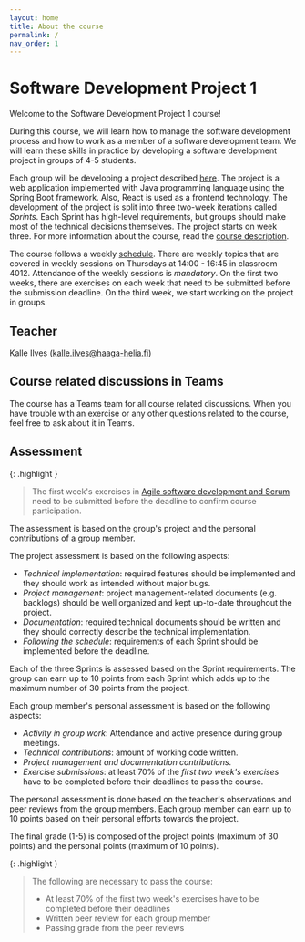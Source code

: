 ```yaml
---
layout: home
title: About the course
permalink: /
nav_order: 1
---
```


# Software Development Project 1

Welcome to the Software Development Project 1 course!

During this course, we will learn how to manage the software development process and how to work as a member of a software development team. We will learn these skills in practice by developing a software development project in groups of 4-5 students.

Each group will be developing a project described [here](/project-description). The project is a web application implemented with Java programming language using the Spring Boot framework. Also, React is used as a frontend technology. The development of the project is split into three two-week iterations called _Sprints_. Each Sprint has high-level requirements, but groups should make most of the technical decisions themselves. The project starts on week three. For more information about the course, read the [course description](https://opinto-opas.haaga-helia.fi/course_unit/SOF005AS3AE).

The course follows a weekly [schedule](/schedule). There are weekly topics that are covered in weekly sessions on Thursdays at 14:00 - 16:45 in classroom 4012. Attendance of the weekly sessions is _mandatory_. On the first two weeks, there are exercises on each week that need to be submitted before the submission deadline. On the third week, we start working on the project in groups.

## Teacher

Kalle Ilves (kalle.ilves@haaga-helia.fi)

## Course related discussions in Teams

The course has a Teams team for all course related discussions. When you have trouble with an exercise or any other questions related to the course, feel free to ask about it in Teams.

## Assessment

{: .highlight }

> The first week's exercises in [Agile software development and Scrum](/agile-software-development) need to be submitted before the deadline to confirm course participation.

The assessment is based on the group's project and the personal contributions of a group member.

The project assessment is based on the following aspects:

- _Technical implementation_: required features should be implemented and they should work as intended without major bugs.
- _Project management_: project management-related documents (e.g. backlogs) should be well organized and kept up-to-date throughout the project.
- _Documentation_: required technical documents should be written and they should correctly describe the technical implementation.
- _Following the schedule_: requirements of each Sprint should be implemented before the deadline.

Each of the three Sprints is assessed based on the Sprint requirements. The group can earn up to 10 points from each Sprint which adds up to the maximum number of 30 points from the project.

Each group member's personal assessment is based on the following aspects:

- _Activity in group work_: Attendance and active presence during group meetings.
- _Technical contributions_: amount of working code written.
- _Project management and documentation contributions_.
- _Exercise submissions_: at least 70% of the _first two week's exercises_ have to be completed before their deadlines to pass the course.

The personal assessment is done based on the teacher's observations and peer reviews from the group members. Each group member can earn up to 10 points based on their personal efforts towards the project.

The final grade (1-5) is composed of the project points (maximum of 30 points) and the personal points (maximum of 10 points).

{: .highlight }

> The following are necessary to pass the course:
>
> - At least 70% of the first two week's exercises have to be completed before their deadlines
> - Written peer review for each group member
> - Passing grade from the peer reviews
